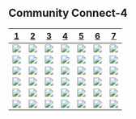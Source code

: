 ## Community Connect-4
|[1](https://github.com/JonathanGin52/JonathanGin52/issues/new?title=connect4%7Cdrop%7Cred%7C1&body=Just+push+%27Submit+new+issue%27.+You+don%27t+need+to+do+anything+else.)|[2](https://github.com/JonathanGin52/JonathanGin52/issues/new?title=connect4%7Cdrop%7Cred%7C2&body=Just+push+%27Submit+new+issue%27.+You+don%27t+need+to+do+anything+else.)|[3](https://github.com/JonathanGin52/JonathanGin52/issues/new?title=connect4%7Cdrop%7Cred%7C3&body=Just+push+%27Submit+new+issue%27.+You+don%27t+need+to+do+anything+else.)|[4](https://github.com/JonathanGin52/JonathanGin52/issues/new?title=connect4%7Cdrop%7Cred%7C4&body=Just+push+%27Submit+new+issue%27.+You+don%27t+need+to+do+anything+else.)|[5](https://github.com/JonathanGin52/JonathanGin52/issues/new?title=connect4%7Cdrop%7Cred%7C5&body=Just+push+%27Submit+new+issue%27.+You+don%27t+need+to+do+anything+else.)|[6](https://github.com/JonathanGin52/JonathanGin52/issues/new?title=connect4%7Cdrop%7Cred%7C6&body=Just+push+%27Submit+new+issue%27.+You+don%27t+need+to+do+anything+else.)|[7](https://github.com/JonathanGin52/JonathanGin52/issues/new?title=connect4%7Cdrop%7Cred%7C7&body=Just+push+%27Submit+new+issue%27.+You+don%27t+need+to+do+anything+else.)|
| - | - | - | - | - | - | - |
|![](https://raw.githubusercontent.com/JonathanGin52/JonathanGin52/connect-4/images/blank.png)|![](https://raw.githubusercontent.com/JonathanGin52/JonathanGin52/connect-4/images/blank.png)|![](https://raw.githubusercontent.com/JonathanGin52/JonathanGin52/connect-4/images/blank.png)|![](https://raw.githubusercontent.com/JonathanGin52/JonathanGin52/connect-4/images/blank.png)|![](https://raw.githubusercontent.com/JonathanGin52/JonathanGin52/connect-4/images/blank.png)|![](https://raw.githubusercontent.com/JonathanGin52/JonathanGin52/connect-4/images/blank.png)|![](https://raw.githubusercontent.com/JonathanGin52/JonathanGin52/connect-4/images/blank.png)|
|![](https://raw.githubusercontent.com/JonathanGin52/JonathanGin52/connect-4/images/blank.png)|![](https://raw.githubusercontent.com/JonathanGin52/JonathanGin52/connect-4/images/blank.png)|![](https://raw.githubusercontent.com/JonathanGin52/JonathanGin52/connect-4/images/blank.png)|![](https://raw.githubusercontent.com/JonathanGin52/JonathanGin52/connect-4/images/blank.png)|![](https://raw.githubusercontent.com/JonathanGin52/JonathanGin52/connect-4/images/blank.png)|![](https://raw.githubusercontent.com/JonathanGin52/JonathanGin52/connect-4/images/blank.png)|![](https://raw.githubusercontent.com/JonathanGin52/JonathanGin52/connect-4/images/blank.png)|
|![](https://raw.githubusercontent.com/JonathanGin52/JonathanGin52/connect-4/images/blank.png)|![](https://raw.githubusercontent.com/JonathanGin52/JonathanGin52/connect-4/images/blank.png)|![](https://raw.githubusercontent.com/JonathanGin52/JonathanGin52/connect-4/images/blank.png)|![](https://raw.githubusercontent.com/JonathanGin52/JonathanGin52/connect-4/images/blank.png)|![](https://raw.githubusercontent.com/JonathanGin52/JonathanGin52/connect-4/images/blank.png)|![](https://raw.githubusercontent.com/JonathanGin52/JonathanGin52/connect-4/images/blank.png)|![](https://raw.githubusercontent.com/JonathanGin52/JonathanGin52/connect-4/images/blank.png)|
|![](https://raw.githubusercontent.com/JonathanGin52/JonathanGin52/connect-4/images/blank.png)|![](https://raw.githubusercontent.com/JonathanGin52/JonathanGin52/connect-4/images/blank.png)|![](https://raw.githubusercontent.com/JonathanGin52/JonathanGin52/connect-4/images/blank.png)|![](https://raw.githubusercontent.com/JonathanGin52/JonathanGin52/connect-4/images/blank.png)|![](https://raw.githubusercontent.com/JonathanGin52/JonathanGin52/connect-4/images/blank.png)|![](https://raw.githubusercontent.com/JonathanGin52/JonathanGin52/connect-4/images/blank.png)|![](https://raw.githubusercontent.com/JonathanGin52/JonathanGin52/connect-4/images/blank.png)|
|![](https://raw.githubusercontent.com/JonathanGin52/JonathanGin52/connect-4/images/blank.png)|![](https://raw.githubusercontent.com/JonathanGin52/JonathanGin52/connect-4/images/blank.png)|![](https://raw.githubusercontent.com/JonathanGin52/JonathanGin52/connect-4/images/blank.png)|![](https://raw.githubusercontent.com/JonathanGin52/JonathanGin52/connect-4/images/blank.png)|![](https://raw.githubusercontent.com/JonathanGin52/JonathanGin52/connect-4/images/blank.png)|![](https://raw.githubusercontent.com/JonathanGin52/JonathanGin52/connect-4/images/blue.png)|![](https://raw.githubusercontent.com/JonathanGin52/JonathanGin52/connect-4/images/blank.png)|
|![](https://raw.githubusercontent.com/JonathanGin52/JonathanGin52/connect-4/images/blank.png)|![](https://raw.githubusercontent.com/JonathanGin52/JonathanGin52/connect-4/images/blank.png)|![](https://raw.githubusercontent.com/JonathanGin52/JonathanGin52/connect-4/images/red.png)|![](https://raw.githubusercontent.com/JonathanGin52/JonathanGin52/connect-4/images/blank.png)|![](https://raw.githubusercontent.com/JonathanGin52/JonathanGin52/connect-4/images/blank.png)|![](https://raw.githubusercontent.com/JonathanGin52/JonathanGin52/connect-4/images/red.png)|![](https://raw.githubusercontent.com/JonathanGin52/JonathanGin52/connect-4/images/blue.png)|
